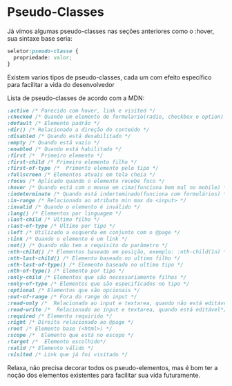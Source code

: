 # Pseudo-Classes

Já vimos algumas pseudo-classes nas seções anteriores como o :hover, sua sintaxe base seria:

```css
seletor:pseudo-classe {
  propriedade: valor;
}
```

Existem varios tipos de pseudo-classes, cada um com efeito específico para facilitar a vida do desenvolvedor

Lista de pseudo-classes de acordo com a MDN:

```css
:active /* Parecido com hover, link e visited */
:checked /* Quando um elemento de formulario(radio, checkbox e option) estão ativos */
:default /* Elemento padrão */
:dir() /* Relacionado a direção do conteúdo */
:disabled /* Quando está desabilitado */
:empty /* Quando está vazio */
:enabled /* Quando está habilitado */
:first /*  Primeiro elemento */
:first-child /* Primeiro elemento filho */
:first-of-type /*  Primento elemento pelo tipo */
:fullscreen /* Elementos atuais em tela cheia */
:focus /* Aplicado quando o elemento recebe foco */
:hover /* Quando está com o mouse em cima(funciona bem mal no mobile) */
:indeterminate /* Quando está inderteminado(funciona com formulários) */
:in-range /* Relacionado ao atributo min max do <input> */
:invalid /* Quando o elemento é inválido */
:lang() /* Elementos por linguagem */
:last-child /* Ultimo filho */
:last-of-type /* Ultimo por tipo */
:left /* Utilizado a esquerda em conjunto com o @page */
:link /* Quando o elemento é um link */
:not() /* Quando não tem o requisito do parâmetro */
:nth-child() /* Elementos baseado em posição, exemplo: :nth-child(1n) */
:nth-last-child() /* Elemento baseado no ultimo filho */
:nth-last-of-type() /* Elemento baseado no ultimo tipo */
:nth-of-type() /* Elemento por tipo */
:only-child /* Elementos que são necessariamente filhos */
:only-of-type /* Elementos que são especificados no tipo */
:optional /* Elementos que são opcionais */
:out-of-range /* Fora do range do input */
:read-only /*  Relacionado ao input e textarea, quando não está editável*/
:read-write /*  Relacionado ao input e textarea, quando está editável*/
:required /* Elemento requirido */
:right /* Direita relacionado ao @page */
:root /* Elemento base (<html>) */
:scope /*  Elemento que está no escopo */
:target /*  Elemento escolhido*/
:valid /* Elemento válido */
:visited /* Link que já foi visitado */
```

Relaxa, não precisa decorar todos os pseudo-elementos, mas é bom ter a noção dos elementos existentes para facilitar sua vida futuramente.